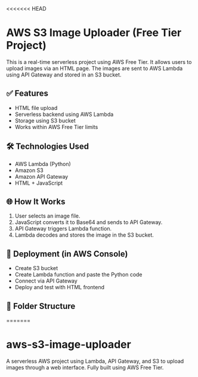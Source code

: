 <<<<<<< HEAD
# AWS S3 Image Uploader (Free Tier Project)

This is a real-time serverless project using AWS Free Tier. It allows users to upload images via an HTML page. The images are sent to AWS Lambda using API Gateway and stored in an S3 bucket.

## ✅ Features
- HTML file upload
- Serverless backend using AWS Lambda
- Storage using S3 bucket
- Works within AWS Free Tier limits

## 🛠 Technologies Used
- AWS Lambda (Python)
- Amazon S3
- Amazon API Gateway
- HTML + JavaScript

## 🌐 How It Works
1. User selects an image file.
2. JavaScript converts it to Base64 and sends to API Gateway.
3. API Gateway triggers Lambda function.
4. Lambda decodes and stores the image in the S3 bucket.

## 🚀 Deployment (in AWS Console)
- Create S3 bucket
- Create Lambda function and paste the Python code
- Connect via API Gateway
- Deploy and test with HTML frontend

## 📁 Folder Structure
=======
# aws-s3-image-uploader
A serverless AWS project using Lambda, API Gateway, and S3 to upload images through a web interface. Fully built using AWS Free Tier.
